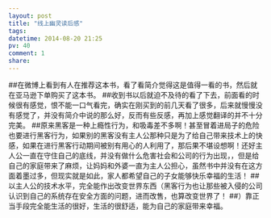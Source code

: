 ```yaml
---
layout: post
title: "线上幽灵读后感"
tags: 
datetime: 2014-08-20 21:25
pv: 40
comment: 1
share: 
---
```






##在微博上看到有人在推荐这本书，看了看简介觉得这是值得一看的书，然后就在亚马逊下单购买了这本书。
##收到书以后就迫不及待的看了下去，前面看的时候很有感觉，恨不能一口气看完，确实在刚买到的前几天看了很多，后来就慢慢没有感觉了，并没有简介中说的那么好，反而有些反感，再加上感觉翻译的并不十分完美。
##原来黑客是一种上瘾性行为，和吸毒差不多啊！甚至冒着进局子的危险也要进行黑客行为，如果别的黑客没有主人公那种只是为了给自己带来技术上的快感，如果在进行黑客行动期间被别有用心的人利用了，那后果不堪设想啊！还好主人公一直在守住自己的底线，并没有做什么危害社会和公司的行为出现，，但是给自己的家庭带来了麻烦，让妈妈和外婆一直为主人公担心，虽然书中并没有在这方面着墨过多，但现实就是如此，家人都希望自己的子女能够快乐幸福的生活！
##以主人公的技术水平，完全能作出改变世界东西（黑客行为也让那些被入侵的公司认识到自己的系统存在安全方面的问题，进而改售，也算改变世界了！ ##）靠正当手段完全能生活的很好，生活的很舒适，能为自己的家庭带来幸福。